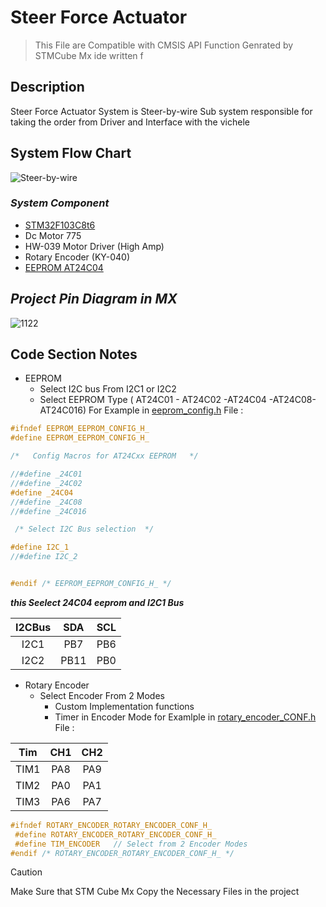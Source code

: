 # Steer Force Actuator 
> This File are Compatible with CMSIS API Function Genrated by STMCube Mx ide  written f

## Description 
Steer Force Actuator System is Steer-by-wire Sub system responsible for taking the order from Driver and Interface with the vichele  

## System Flow Chart 
![Steer-by-wire](https://github.com/Muhammad-Osama-9/Towards-Enhanced-Autonomous-Driving-Experience/assets/112892754/ab71835a-70e0-4510-adff-927ab3954d5f)


### ***System Component***

* [STM32F103C8t6](https://www.st.com/resource/en/datasheet/stm32f103c8.pdf) 
* Dc Motor 775
* HW-039 Motor Driver (High Amp)
* Rotary Encoder (KY-040)
* [EEPROM AT24C04](https://ww1.microchip.com/downloads/en/devicedoc/doc0180.pdf)




## ***Project Pin Diagram in MX***
![1122](https://github.com/Muhammad-Osama-9/Towards-Enhanced-Autonomous-Driving-Experience/assets/112892754/bc2d8295-c665-447c-898c-c8e7c57de1a3)

## Code Section Notes 
* EEPROM
    - Select I2C bus From I2C1 or I2C2
    - Select EEPROM Type ( AT24C01 - AT24C02 -AT24C04 -AT24C08-AT24C016)
For Example in [eeprom_config.h](ECUAL/EEPROM/eeprom_config.h) File  :

```cpp
#ifndef EEPROM_EEPROM_CONFIG_H_
#define EEPROM_EEPROM_CONFIG_H_

/*	 Config Macros for AT24Cxx EEPROM 	*/

//#define _24C01
//#define _24C02
#define _24C04
//#define _24C08
//#define _24C016

 /* Select I2C Bus selection  */

#define I2C_1
//#define I2C_2


#endif /* EEPROM_EEPROM_CONFIG_H_ */
```

***this Seelect 24C04 eeprom and I2C1 Bus***


| I2CBus | SDA |  SCL |
| :---:   | :---:  | :---:   |
| I2C1  | PB7  |  PB6  |
|I2C2   | PB11 | PB0  |

* Rotary Encoder 
    - Select  Encoder From 2 Modes 
        - Custom Implementation functions 
        - Timer in Encoder Mode
for Examlple in [rotary_encoder_CONF.h](ECUAL/Rotary_Encoder/rotary_encoder_CONF.h) File  :

| Tim    | CH1 |  CH2 |
| :---:  | :---: | :---:  |
| TIM1   | PA8  |  PA9  |
| TIM2   | PA0 | PA1  |
| TIM3   | PA6 | PA7  |


```cpp
#ifndef ROTARY_ENCODER_ROTARY_ENCODER_CONF_H_
 #define ROTARY_ENCODER_ROTARY_ENCODER_CONF_H_
 #define TIM_ENCODER   // Select from 2 Encoder Modes
#endif /* ROTARY_ENCODER_ROTARY_ENCODER_CONF_H_ */
 ```

>[!CAUTION]
>Make Sure that STM Cube Mx Copy the Necessary Files in the project


